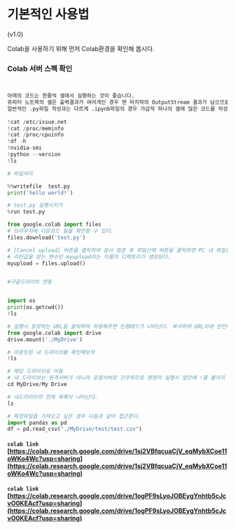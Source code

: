 # 기본적인 사용법

\(v1.0\)

Colab을 사용하기 위해 먼저 Colab환경을 확인해 봅시다.  

### Colab 서버 스펙 확인

```python


아래의 코드는 한줄씩 셀에서 실행하는 것이 좋습니다.  
쥬피터 노트북의 셀은 출력결과가 여러개인 경우 맨 마지막의 OutputStream 결과가 남으므로 이전 출력결과를 확인할 수 없기 때문입니다.   
일반적인 .py파일 작성과는 다르게 .ipynb파일의 경우 가급적 하나의 셀에 많은 코드를 작성하지 않는것이 좋습니다.  
 
!cat /etc/issue.net
!cat /proc/meminfo
!cat /proc/cpuinfo
!df -h
!nvidia-smi
!python --version
!ls

# 파일처리

%%writefile  test.py
print('hello world!')

# test.py 실행시키기
%run test.py

from google.colab import files
# 브라우저에 다운로드 됨을 확인할 수 있다.
files.download('test.py')

# [Cancel upload] 버튼을 클릭하여 잠시 멈춘 후 파일선택 버튼을 클릭하면 PC 내 파일을 선택할 수 있는 다이얼로그 창이 뜬다.
# 리턴값을 받는 변수인 myupload라는 이름의 디렉토리가 생성된다.
myupload = files.upload()


#구글드라이브 연동


import os
print(os.getcwd())
!ls

# 실행시 등장하는 URL을 클릭하여 허용해주면 인증KEY가 나타난다. 복사하여 URL아래 빈칸에 붙여넣으면 마운트에 성공하게된다.
from google.colab import drive
drive.mount('./MyDrive')

# 마운트된 내 드라이브를 확인해보자
!ls

# 해당 드라이브로 이동 
# 내 드라이브는 원격서버가 아니라 로컬서버로 간주하므로 명령어 실행시 앞단에 !를 붙이지 않는다.
cd MyDrive/My Drive

# 내드라이브의 전체 목록이 나타난다.
ls

# 특정파일을 가져오고 싶은 경우 다음과 같이 접근한다.
import pandas as pd
df = pd.read_csv("./MyDrive/test/test.csv")

```
#### `colab link` [https://colab.research.google.com/drive/1sj2VBfqcuaCjV_eqMybXCoe11oWKo4Wc?usp=sharing](https://colab.research.google.com/drive/1sj2VBfqcuaCjV_eqMybXCoe11oWKo4Wc?usp=sharing)
#### `colab link` [https://colab.research.google.com/drive/1ogPF9sLyoJOBEygYnhtb5cJcvO0KEAcf?usp=sharing](https://colab.research.google.com/drive/1ogPF9sLyoJOBEygYnhtb5cJcvO0KEAcf?usp=sharing)
